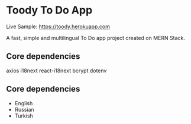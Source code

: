 # Toody To Do App

Live Sample: https://toody.herokuapp.com

A fast, simple and multilingual To Do app project created on MERN Stack.

## Core dependencies

axios
i18next
react-i18next
bcrypt
dotenv

## Core dependencies

- English
- Russian
- Turkish
